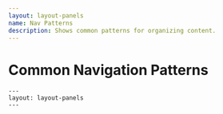 ```yaml
---
layout: layout-panels
name: Nav Patterns
description: Shows common patterns for organizing content.
---
```


# Common Navigation Patterns

<pre><code>---
layout: layout-panels
---</code></pre>
